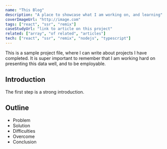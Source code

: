 ```yaml
---
name: "This Blog"
description: "A place to showcase what I am working on, and learning"
coverImageUrl: "http://image.com"
tags: ["react", "ssr", "remix"]
caseStudyUrl: "link to article on this project"
related: ["array", "of related", "articles"]
tech: ["react", "ssr", "remix", "nodejs", "typescript"]
---
```


This is a sample project file, where I can write about projects I have completed. It is super important to remember that I am working hard on presenting this data well, and to be employable.

## Introduction

The first step is a strong introduction.

## Outline

-   Problem
-   Solution
-   Difficulties
-   Overcome
-   Conclusion
